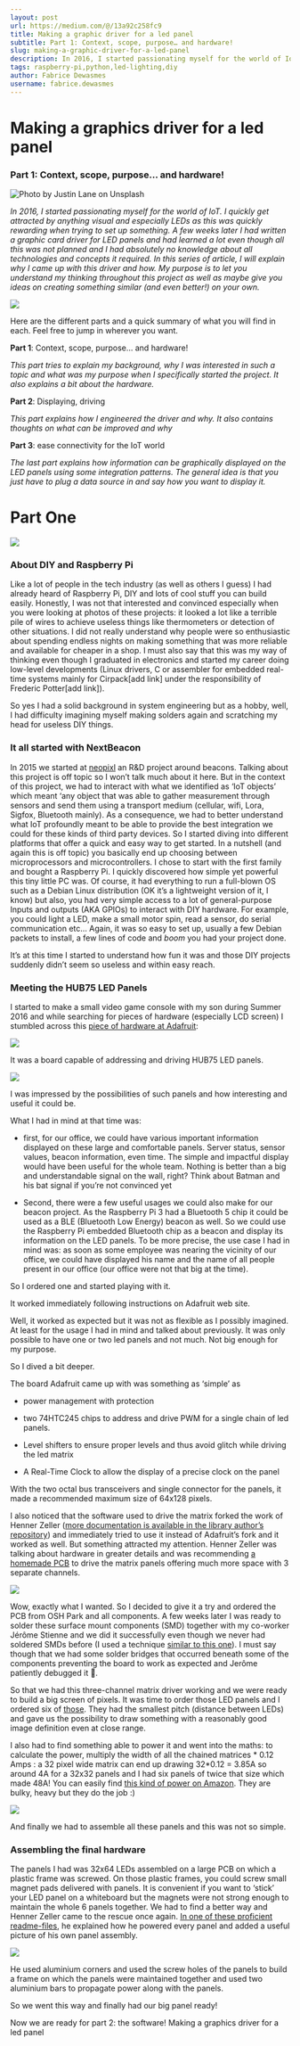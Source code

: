 ```yaml
---
layout: post
url: https://medium.com/@/13a92c258fc9
title: Making a graphic driver for a led panel
subtitle: Part 1: Context, scope, purpose… and hardware!
slug: making-a-graphic-driver-for-a-led-panel
description: In 2016, I started passionating myself for the world of IoT. I quickly get attracted by anything visual and especially LEDs as this was quickly rewarding when trying to set up something.
tags: raspberry-pi,python,led-lighting,diy
author: Fabrice Dewasmes
username: fabrice.dewasmes
---
```


# Making a graphics driver for a led panel

### Part 1: Context, scope, purpose… and hardware!

![Photo by Justin Lane on Unsplash](/assets/images/posts/1*dDG1WkMYzLeHR4gjz28L5w.jpeg)

*In 2016, I started passionating myself for the world of IoT. I quickly get attracted by anything visual and especially LEDs as this was quickly rewarding when trying to set up something. A few weeks later I had written a graphic card driver for LED panels and had learned a lot even though all this was not planned and I had absolutely no knowledge about all technologies and concepts it required. In this series of article, I will explain why I came up with this driver and how. My purpose is to let you understand my thinking throughout this project as well as maybe give you ideas on creating something similar (and even better!) on your own.*

![](/assets/images/posts/1*h9-6Ozc9AG-2rm7BMqnsQw.jpeg)

Here are the different parts and a quick summary of what you will find in each. Feel free to jump in wherever you want.

**Part 1**: Context, scope, purpose… and hardware!

*This part tries to explain my background, why I was interested in such a topic and what was my purpose when I specifically started the project. It also explains a bit about the hardware.*

**Part 2**: Displaying, driving

*This part explains how I engineered the driver and why. It also contains thoughts on what can be improved and why*

**Part 3**: ease connectivity for the IoT world

*The last part explains how information can be graphically displayed on the LED panels using some integration patterns. The general idea is that you just have to plug a data source in and say how you want to display it.*

# Part One

![](/assets/images/posts/1*gP6egV2nORBa1mjW_5MIcg.jpeg)

### About DIY and Raspberry Pi

Like a lot of people in the tech industry (as well as others I guess) I had already heard of Raspberry Pi, DIY and lots of cool stuff you can build easily. Honestly, I was not that interested and convinced especially when you were looking at photos of these projects: it looked a lot like a terrible pile of wires to achieve useless things like thermometers or detection of other situations. I did not really understand why people were so enthusiastic about spending endless nights on making something that was more reliable and available for cheaper in a shop. I must also say that this was my way of thinking even though I graduated in electronics and started my career doing low-level developments (Linux drivers, C or assembler for embedded real-time systems mainly for Cirpack[add link] under the responsibility of Frederic Potter[add link]).

So yes I had a solid background in system engineering but as a hobby, well, I had difficulty imagining myself making solders again and scratching my head for useless DIY things.

### It all started with NextBeacon

In 2015 we started at [neopixl](http://neopixl.com/) an R&D project around beacons. Talking about this project is off topic so I won’t talk much about it here. But in the context of this project, we had to interact with what we identified as ‘IoT objects’ which meant ‘any object that was able to gather measurement through sensors and send them using a transport medium (cellular, wifi, Lora, Sigfox, Bluetooth mainly). As a consequence, we had to better understand what IoT profoundly meant to be able to provide the best integration we could for these kinds of third party devices. So I started diving into different platforms that offer a quick and easy way to get started. In a nutshell (and again this is off topic) you basically end up choosing between microprocessors and microcontrollers. I chose to start with the first family and bought a Raspberry Pi. I quickly discovered how simple yet powerful this tiny little PC was. Of course, it had everything to run a full-blown OS such as a Debian Linux distribution (OK it’s a lightweight version of it, I know) but also, you had very simple access to a lot of general-purpose Inputs and outputs (AKA GPIOs) to interact with DIY hardware. For example, you could light a LED, make a small motor spin, read a sensor, do serial communication etc… Again, it was so easy to set up, usually a few Debian packets to install, a few lines of code and *boom* you had your project done.

It’s at this time I started to understand how fun it was and those DIY projects suddenly didn’t seem so useless and within easy reach.

### Meeting the HUB75 LED Panels

I started to make a small video game console with my son during Summer 2016 and while searching for pieces of hardware (especially LCD screen) I stumbled across this [piece of hardware at Adafruit](https://www.adafruit.com/product/2345):

![](/assets/images/posts/1*s37sO49r1neHOOssiHCeuw.jpeg)

It was a board capable of addressing and driving HUB75 LED panels.

![](/assets/images/posts/1*JcoBKZHyIa8DTywuoYn1yQ.jpeg)

I was impressed by the possibilities of such panels and how interesting and useful it could be.

What I had in mind at that time was:

* first, for our office, we could have various important information displayed on these large and comfortable panels. Server status, sensor values, beacon information, even time. The simple and impactful display would have been useful for the whole team. Nothing is better than a big and understandable signal on the wall, right? Think about Batman and his bat signal if you’re not convinced yet

* Second, there were a few useful usages we could also make for our beacon project. As the Raspberry Pi 3 had a Bluetooth 5 chip it could be used as a BLE (Bluetooth Low Energy) beacon as well. So we could use the Raspberry Pi embedded Bluetooth chip as a beacon and display its information on the LED panels. To be more precise, the use case I had in mind was: as soon as some employee was nearing the vicinity of our office, we could have displayed his name and the name of all people present in our office (our office were not that big at the time).

So I ordered one and started playing with it.

It worked immediately following instructions on Adafruit web site.

Well, it worked as expected but it was not as flexible as I possibly imagined. At least for the usage I had in mind and talked about previously. It was only possible to have one or two led panels and not much. Not big enough for my purpose.

So I dived a bit deeper.

The board Adafruit came up with was something as ‘simple’ as

* power management with protection

* two 74HTC245 chips to address and drive PWM for a single chain of led panels.

* Level shifters to ensure proper levels and thus avoid glitch while driving the led matrix

* A Real-Time Clock to allow the display of a precise clock on the panel

With the two octal bus transceivers and single connector for the panels, it made a recommended maximum size of 64x128 pixels.

I also noticed that the software used to drive the matrix forked the work of Henner Zeller ([more documentation is available in the library author’s repository](https://github.com/hzeller/rpi-rgb-led-matrix/tree/master/bindings/python)) and immediately tried to use it instead of Adafruit’s fork and it worked as well. But something attracted my attention. Henner Zeller was talking about hardware in greater details and was recommending [a homemade PCB](https://github.com/hzeller/rpi-rgb-led-matrix/tree/master/adapter/active-3) to drive the matrix panels offering much more space with 3 separate channels.

![](/assets/images/posts/1*yHsA2J5dlP_rrkcogkC4hg.jpeg)

Wow, exactly what I wanted. So I decided to give it a try and ordered the PCB from OSH Park and all components. A few weeks later I was ready to solder these surface mount components (SMD) together with my co-worker Jérôme Stienne and we did it successfully even though we never had soldered SMDs before (I used a technique [similar to this one](https://www.sparkfun.com/tutorials/96)). I must say though that we had some solder bridges that occurred beneath some of the components preventing the board to work as expected and Jerôme patiently debugged it 👏.

So that we had this three-channel matrix driver working and we were ready to build a big screen of pixels. It was time to order those LED panels and I ordered six of [those](https://www.adafruit.com/product/2279). They had the smallest pitch (distance between LEDs) and gave us the possibility to draw something with a reasonably good image definition even at close range.

I also had to find something able to power it and went into the maths: to calculate the power, multiply the width of all the chained matrices * 0.12 Amps : a 32 pixel wide matrix can end up drawing 32*0.12 = 3.85A so around 4A for a 32x32 panels and I had six panels of twice that size which made 48A! You can easily find [this kind of power on Amazon](https://www.amazon.fr/gp/product/B00RMCE3LG). They are bulky, heavy but they do the job :)

![](/assets/images/posts/1*kw994lAS_umsUyfv-eyYiQ.jpeg)

And finally we had to assemble all these panels and this was not so simple.

### Assembling the final hardware

The panels I had was 32x64 LEDs assembled on a large PCB on which a plastic frame was screwed. On those plastic frames, you could screw small magnet pads delivered with panels. It is convenient if you want to ‘stick’ your LED panel on a whiteboard but the magnets were not strong enough to maintain the whole 6 panels together. We had to find a better way and Henner Zeller came to the rescue once again. [In one of these proficient readme-files](https://github.com/hzeller/rpi-rgb-led-matrix/blob/master/wiring.md#a-word-about-power), he explained how he powered every panel and added a useful picture of his own panel assembly.

![](/assets/images/posts/1*gJn0U-lniMiHnsQCOcgC1Q.jpeg)

He used aluminium corners and used the screw holes of the panels to build a frame on which the panels were maintained together and used two aluminium bars to propagate power along with the panels.

So we went this way and finally had our big panel ready!

Now we are ready for part 2: the software! Making a graphics driver for a led panel


